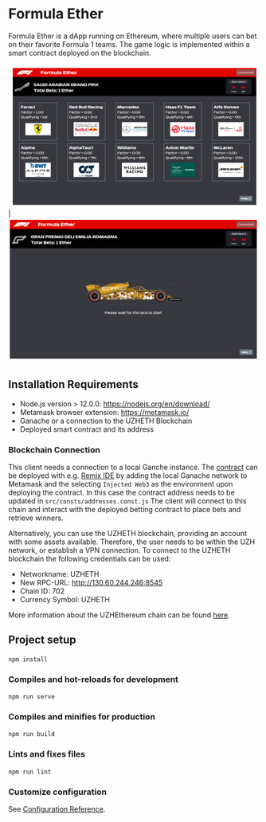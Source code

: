 # Formula Ether

Formula Ether is a dApp running on Ethereum, where multiple users can bet on their favorite Formula 1 teams.
The game logic is implemented within a smart contract deployed on the blockchain.

![](resources/scr1.png)  |  ![](resources/scr2.png)

## Installation Requirements

- Node.js version > 12.0.0: https://nodejs.org/en/download/
- Metamask browser extension: https://metamask.io/
- Ganache or a connection to the UZHETH Blockchain
- Deployed smart contract and its address

### Blockchain Connection
This client needs a connection to a local Ganche instance. The [contract](https://github.com/janousy/formula-ether/blob/999193c500040612153204c28767041a0845942d/src/contracts/bettingContract.sol)
can be deployed with e.g. [Remix IDE](remix.ethereum.org) by adding the local Ganache network to Metamask and the selecting `Injected Web3`
as the environment upon deploying the contract. In this case the contract address needs to be updated in ```src/consts/addresses.const.js```
The client will connect to this chain and
interact with the deployed betting contract to place bets and retrieve winners.

Alternatively, you can use the UZHETH blockchain, providing an account with some assets available. 
Therefore, the user needs to be within the UZH network, or establish a VPN connection.
To connect to the UZHETH blockchain the following credentials can be used:
- Networkname: UZHETH
- New RPC-URL: http://130.60.244.246:8545
- Chain ID: 702
- Currency Symbol: UZHETH

More information about the UZHEthereum chain can be found [here](http://130.60.24.79:1234/?network=UZHETH).

## Project setup
```
npm install
```

### Compiles and hot-reloads for development
```
npm run serve
```

### Compiles and minifies for production
```
npm run build
```

### Lints and fixes files
```
npm run lint
```

### Customize configuration
See [Configuration Reference](https://cli.vuejs.org/config/).
